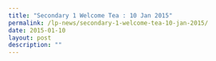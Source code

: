 ```yaml
---
title: "Secondary 1 Welcome Tea : 10 Jan 2015"
permalink: /lp-news/secondary-1-welcome-tea-10-jan-2015/
date: 2015-01-10
layout: post
description: ""
---
```

